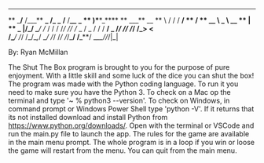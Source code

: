 ---

** \_**/** /\_\_\_** **_ /_ \_** **/** /**\_\_** **\_ ** )\***\*\_\*\*** **
\_\_\_** \__ ** \ / / / **/ ** / ** \_\_ \ _ \ \__ ** | ** \_ |/_/
\_**_/ /_ / / / /_/ // /_ _ / _ / / / **/ _ /_/ // /_/ /_> <  
/\_**_/ /_/ /\_/\__,_/ \__/ /_/ /_/ /_/\_**/ /**\_**/ \__\_\_//_/|\_|

By: Ryan McMillan

The Shut The Box program is brought to you for the purpose of pure enjoyment. With a little skill and some luck of the dice you can shut the box! The program was made with the Python coding language. To run it you need to make sure you have the Python 3. To check on a Mac op the terminal and type '~ % python3 --version'. To check on Windows, in command prompt or Windows Power Shell type 'python -V'. If it returns that its not installed download and install Python from https://www.python.org/downloads/. Open with the terminal or VSCode and run the main.py file to launch the app. The rules for the game are available in the main menu prompt. The whole program is in a loop if you win or loose the game will restart from the menu. You can quit from the main menu.
